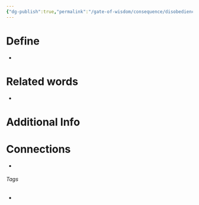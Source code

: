 ```yaml
---
{"dg-publish":true,"permalink":"/gate-of-wisdom/consequence/disobedience/redemption/","tags":["#GateWisdom","ConsequenceDisobedience"]}
---
```


# Define
- 

# Related words
- 

# Additional Info


# Connections


- 

###### Tags
- 
